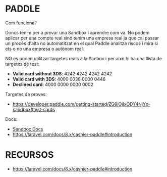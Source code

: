 # PADDLE

Com funciona?

Doncs tenim per a provar una Sandbox i aprendre com va. No podem aplicar per una compte real sinó tenim una empresa real ja que cal passar un procés d'alta no automatitzat
en el qual Paddle analitza riscos i mira si ets o no una empresa o autònom real.

NO es poden utilitzar targetes reals a la Sanbox i per això hi ha una llista de targetes de test:

- **Valid card without 3DS**:	4242 4242 4242 4242
- **Valid card with 3DS**:	4000 0038 0000 0446
- **Declined card**:	4000 0000 0000 0002

Targetes de proves:
- https://developer.paddle.com/getting-started/ZG9jOjIxODY4NjYx-sandbox#test-cards

Docs:
- [Sandbox Docs](https://developer.paddle.com/getting-started/ZG9jOjIxODY4NjYx-sandbox)
- https://laravel.com/docs/8.x/cashier-paddle#introduction
# RECURSOS
-  https://laravel.com/docs/8.x/cashier-paddle#introduction
